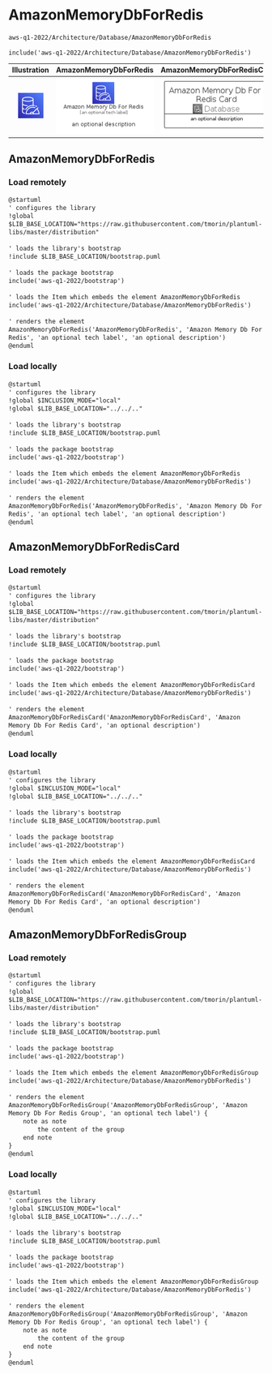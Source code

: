 # AmazonMemoryDbForRedis


```text
aws-q1-2022/Architecture/Database/AmazonMemoryDbForRedis
```

```text
include('aws-q1-2022/Architecture/Database/AmazonMemoryDbForRedis')
```



| Illustration | AmazonMemoryDbForRedis | AmazonMemoryDbForRedisCard | AmazonMemoryDbForRedisGroup |
| :---: | :---: | :---: | :---: |
| ![illustration for Illustration](../../../aws-q1-2022/Architecture/Database/AmazonMemoryDbForRedis.png) | ![illustration for AmazonMemoryDbForRedis](../../../aws-q1-2022/Architecture/Database/AmazonMemoryDbForRedis.Local.png) | ![illustration for AmazonMemoryDbForRedisCard](../../../aws-q1-2022/Architecture/Database/AmazonMemoryDbForRedisCard.Local.png) | ![illustration for AmazonMemoryDbForRedisGroup](../../../aws-q1-2022/Architecture/Database/AmazonMemoryDbForRedisGroup.Local.png) |




## AmazonMemoryDbForRedis

### Load remotely
```plantuml
@startuml
' configures the library
!global $LIB_BASE_LOCATION="https://raw.githubusercontent.com/tmorin/plantuml-libs/master/distribution"

' loads the library's bootstrap
!include $LIB_BASE_LOCATION/bootstrap.puml

' loads the package bootstrap
include('aws-q1-2022/bootstrap')

' loads the Item which embeds the element AmazonMemoryDbForRedis
include('aws-q1-2022/Architecture/Database/AmazonMemoryDbForRedis')

' renders the element
AmazonMemoryDbForRedis('AmazonMemoryDbForRedis', 'Amazon Memory Db For Redis', 'an optional tech label', 'an optional description')
@enduml
```

### Load locally
```plantuml
@startuml
' configures the library
!global $INCLUSION_MODE="local"
!global $LIB_BASE_LOCATION="../../.."

' loads the library's bootstrap
!include $LIB_BASE_LOCATION/bootstrap.puml

' loads the package bootstrap
include('aws-q1-2022/bootstrap')

' loads the Item which embeds the element AmazonMemoryDbForRedis
include('aws-q1-2022/Architecture/Database/AmazonMemoryDbForRedis')

' renders the element
AmazonMemoryDbForRedis('AmazonMemoryDbForRedis', 'Amazon Memory Db For Redis', 'an optional tech label', 'an optional description')
@enduml
```

## AmazonMemoryDbForRedisCard

### Load remotely
```plantuml
@startuml
' configures the library
!global $LIB_BASE_LOCATION="https://raw.githubusercontent.com/tmorin/plantuml-libs/master/distribution"

' loads the library's bootstrap
!include $LIB_BASE_LOCATION/bootstrap.puml

' loads the package bootstrap
include('aws-q1-2022/bootstrap')

' loads the Item which embeds the element AmazonMemoryDbForRedisCard
include('aws-q1-2022/Architecture/Database/AmazonMemoryDbForRedis')

' renders the element
AmazonMemoryDbForRedisCard('AmazonMemoryDbForRedisCard', 'Amazon Memory Db For Redis Card', 'an optional description')
@enduml
```

### Load locally
```plantuml
@startuml
' configures the library
!global $INCLUSION_MODE="local"
!global $LIB_BASE_LOCATION="../../.."

' loads the library's bootstrap
!include $LIB_BASE_LOCATION/bootstrap.puml

' loads the package bootstrap
include('aws-q1-2022/bootstrap')

' loads the Item which embeds the element AmazonMemoryDbForRedisCard
include('aws-q1-2022/Architecture/Database/AmazonMemoryDbForRedis')

' renders the element
AmazonMemoryDbForRedisCard('AmazonMemoryDbForRedisCard', 'Amazon Memory Db For Redis Card', 'an optional description')
@enduml
```

## AmazonMemoryDbForRedisGroup

### Load remotely
```plantuml
@startuml
' configures the library
!global $LIB_BASE_LOCATION="https://raw.githubusercontent.com/tmorin/plantuml-libs/master/distribution"

' loads the library's bootstrap
!include $LIB_BASE_LOCATION/bootstrap.puml

' loads the package bootstrap
include('aws-q1-2022/bootstrap')

' loads the Item which embeds the element AmazonMemoryDbForRedisGroup
include('aws-q1-2022/Architecture/Database/AmazonMemoryDbForRedis')

' renders the element
AmazonMemoryDbForRedisGroup('AmazonMemoryDbForRedisGroup', 'Amazon Memory Db For Redis Group', 'an optional tech label') {
    note as note
        the content of the group
    end note
}
@enduml
```

### Load locally
```plantuml
@startuml
' configures the library
!global $INCLUSION_MODE="local"
!global $LIB_BASE_LOCATION="../../.."

' loads the library's bootstrap
!include $LIB_BASE_LOCATION/bootstrap.puml

' loads the package bootstrap
include('aws-q1-2022/bootstrap')

' loads the Item which embeds the element AmazonMemoryDbForRedisGroup
include('aws-q1-2022/Architecture/Database/AmazonMemoryDbForRedis')

' renders the element
AmazonMemoryDbForRedisGroup('AmazonMemoryDbForRedisGroup', 'Amazon Memory Db For Redis Group', 'an optional tech label') {
    note as note
        the content of the group
    end note
}
@enduml
```

